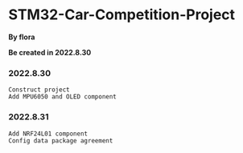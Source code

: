 # STM32-Car-Competition-Project



**By flora**

**Be created in 2022.8.30**

### 2022.8.30
    Construct project
    Add MPU6050 and OLED component

### 2022.8.31
    Add NRF24L01 component
    Config data package agreement